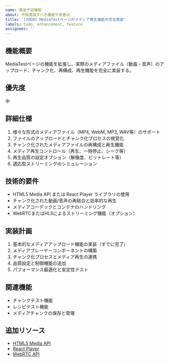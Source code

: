 ```yaml
---
name: 実装予定機能
about: 今後実装すべき機能や改善点
title: '[TODO] MediaTestページのメディア再生機能の完全実装'
labels: todo, enhancement, feature
assignees: ''
---
```


## 機能概要
MediaTestページの機能を拡張し、実際のメディアファイル（動画・音声）のアップロード、チャンク化、再構成、再生機能を完全に実装する。

## 優先度
中

## 詳細仕様
1. 様々な形式のメディアファイル（MP4, WebM, MP3, WAV等）のサポート
2. ファイルのアップロードとチャンク化プロセスの視覚化
3. チャンク化されたメディアファイルの再構成と再生機能
4. メディア再生コントロール（再生、一時停止、シーク等）
5. 再生品質の設定オプション（解像度、ビットレート等）
6. 適応型ストリーミングのシミュレーション

## 技術的要件
- HTML5 Media API または React Player ライブラリの使用
- チャンク化された動画/音声の再結合と効率的な再生
- メディアコーデックとコンテナのハンドリング
- WebRTCまたはHLSによるストリーミング機能（オプション）

## 実装計画
1. 基本的なメディアアップロード機能の実装（すでに完了）
2. メディアプレーヤーコンポーネントの構築
3. チャンク化プロセスとメディア再生の連携
4. 品質設定と制御機能の追加
5. パフォーマンス最適化と安定性テスト

## 関連機能
- チャンクテスト機能
- レシピテスト機能
- メディアチャンクの保存と管理

## 追加リソース
- [HTML5 Media API](https://developer.mozilla.org/en-US/docs/Web/API/HTMLMediaElement)
- [React Player](https://github.com/cookpete/react-player)
- [WebRTC API](https://developer.mozilla.org/en-US/docs/Web/API/WebRTC_API) 